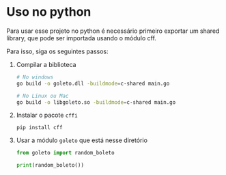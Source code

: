 # Uso no python

Para usar esse projeto no python é necessário primeiro exportar um shared library, que pode ser importada usando o módulo cff.

Para isso, siga os seguintes passos:

1. Compilar a biblioteca

    ```sh
    # No windows
    go build -o goleto.dll -buildmode=c-shared main.go

    # No Linux ou Mac
    go build -o libgoleto.so -buildmode=c-shared main.go
    ```

2. Instalar o pacote `cffi`

    ```
    pip install cff
    ```

3. Usar a módulo `goleto` que está nesse diretório

    ```py
    from goleto import random_boleto

    print(random_boleto())
    ```